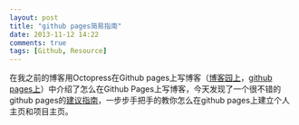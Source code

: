 ```yaml
---
layout: post
title: "github pages简易指南"
date: 2013-11-12 14:22
comments: true
tags: [Github, Resource]
---
```


在我之前的博客用Octopress在Github pages上写博客（[博客园上](http://www.cnblogs.com/fresky/p/3326100.html)，[github pages上](/2013/09/15/blog-in-github-pages-with-octopress/)）中介绍了怎么在Github Pages上写博客，今天发现了一个很不错的github pages的[建议指南](http://www.thinkful.com/learn/a-guide-to-using-github-pages/)，一步步手把手的教你怎么在github pages上建立个人主页和项目主页。
